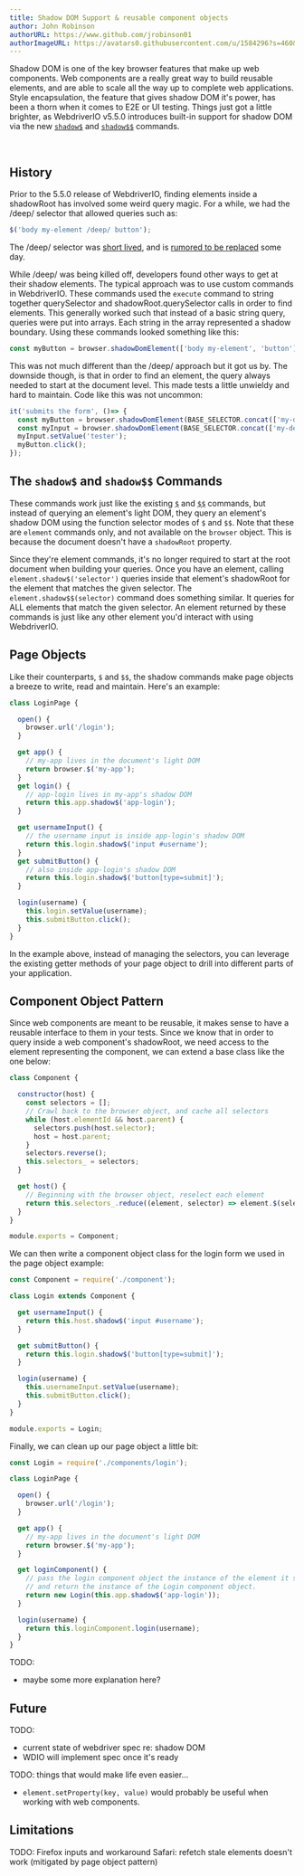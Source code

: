 ```yaml
---
title: Shadow DOM Support & reusable component objects
author: John Robinson
authorURL: https://www.github.com/jrobinson01
authorImageURL: https://avatars0.githubusercontent.com/u/1584296?s=460&v=4
---
```


Shadow DOM is one of the key browser features that make up web components. Web components are a really great way to build reusable elements, and are able to scale all the way up to complete web applications. Style encapsulation, the feature that gives shadow DOM it's power, has been a thorn when it comes to E2E or UI testing. Things just got a little brighter, as WebdriverIO v5.5.0 introduces built-in support for shadow DOM via the new [`shadow$`](https://webdriver.io/docs/api/element/shadow$.html) and [`shadow$$`](https://webdriver.io/docs/api/element/shadow$$.html) commands.

<br>

## History
Prior to the 5.5.0 release of WebdriverIO, finding elements inside a shadowRoot has involved some weird query magic. For a while, we had the /deep/ selector that allowed queries such as:

```javascript
$('body my-element /deep/ button');
```
The /deep/ selector was [short lived](https://developers.google.com/web/updates/2017/10/remove-shadow-piercing), and is [rumored to be replaced](https://tabatkins.github.io/specs/css-shadow-parts/) some day.

While /deep/ was being killed off, developers found other ways to get at their shadow elements. The typical approach was to use custom commands in WebdriverIO. These commands used the `execute` command to string together querySelector and shadowRoot.querySelector calls in order to find elements. This generally worked such that instead of a basic string query, queries were put into arrays. Each string in the array represented a shadow boundary. Using these commands looked something like this:

```javascript
const myButton = browser.shadowDomElement(['body my-element', 'button']);
```

This was not much different than the /deep/ approach but it got us by. The downside though, is that in order to find an element, the query always needed to start at the document level. This made tests a little unwieldy and hard to maintain. Code like this was not uncommon:
```javascript
it('submits the form', ()=> {
  const myButton = browser.shadowDomElement(BASE_SELECTOR.concat(['my-deeply-nested-element', 'button']));
  const myInput = browser.shadowDomElement(BASE_SELECTOR.concat(['my-deeply-nested-element', 'button']));
  myInput.setValue('tester');
  myButton.click();
});
```

## The `shadow$` and `shadow$$` Commands
These commands work just like the existing [`$`](https://webdriver.io/docs/api/element/$.html) and [`$$`](https://webdriver.io/docs/api/element/$$.html) commands, but instead of querying an element's light DOM, they query an element's shadow DOM using the function selector modes of `$` and `$$`. Note that these are `element` commands only, and not available on the `browser` object. This is because the document doesn't have a `shadowRoot` property.

Since they're element commands, it's no longer required to start at the root document when building your queries. Once you have an element, calling `element.shadow$('selector')` queries inside that element's shadowRoot for the element that matches the given selector. The `element.shadow$$(selector)` command does something similar. It queries for ALL elements that match the given selector. An element returned by these commands is just like any other element you'd interact with using WebdriverIO.

## Page Objects
Like their counterparts, `$` and `$$`, the shadow commands make page objects a breeze to write, read and maintain. Here's an example:

``` javascript
class LoginPage {

  open() {
    browser.url('/login');
  }

  get app() {
    // my-app lives in the document's light DOM
    return browser.$('my-app');
  }
  get login() {
    // app-login lives in my-app's shadow DOM
    return this.app.shadow$('app-login');
  }

  get usernameInput() {
    // the username input is inside app-login's shadow DOM
    return this.login.shadow$('input #username');
  }
  get submitButton() {
    // also inside app-login's shadow DOM
    return this.login.shadow$('button[type=submit]');
  }

  login(username) {
    this.login.setValue(username);
    this.submitButton.click();
  }
}
```

In the example above, instead of managing the selectors, you can leverage the existing getter methods of your page object to drill into different parts of your application.


## Component Object Pattern
Since web components are meant to be reusable, it makes sense to have a reusable interface to them in your tests. Since we know that in order to query inside a web component's shadowRoot, we need access to the element representing the component, we can extend a base class like the one below:

```javascript
class Component {

  constructor(host) {
    const selectors = [];
    // Crawl back to the browser object, and cache all selectors
    while (host.elementId && host.parent) {
      selectors.push(host.selector);
      host = host.parent;
    }
    selectors.reverse();
    this.selectors_ = selectors;
  }

  get host() {
    // Beginning with the browser object, reselect each element
    return this.selectors_.reduce((element, selector) => element.$(selector), browser);
  }
}

module.exports = Component;
```

We can then write a component object class for the login form we used in the page object example:

```javascript
const Component = require('./component');

class Login extends Component {

  get usernameInput() {
    return this.host.shadow$('input #username');
  }

  get submitButton() {
    return this.login.shadow$('button[type=submit]');
  }

  login(username) {
    this.usernameInput.setValue(username);
    this.submitButton.click();
  }
}

module.exports = Login;
```

Finally, we can clean up our page object a little bit:

```javascript
const Login = require('./components/login');

class LoginPage {

  open() {
    browser.url('/login');
  }

  get app() {
    // my-app lives in the document's light DOM
    return browser.$('my-app');
  }

  get loginComponent() {
    // pass the login component object the instance of the element it should use as it's host,
    // and return the instance of the Login component object.
    return new Login(this.app.shadow$('app-login'));
  }

  login(username) {
    return this.loginComponent.login(username);
  }
}
```

TODO:
* maybe some more explanation here?


## Future
TODO:
* current state of webdriver spec re: shadow DOM
* WDIO will implement spec once it's ready

TODO: things that would make life even easier...
* `element.setProperty(key, value)` would probably be useful when working with web components.

## Limitations
TODO: Firefox inputs and workaround
Safari: refetch stale elements doesn't work (mitigated by page object pattern)
